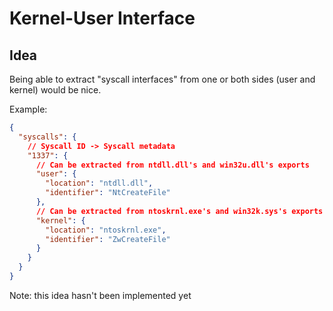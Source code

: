 # Kernel-User Interface

## Idea

Being able to extract "syscall interfaces" from one or both sides (user and
kernel) would be nice.

Example:

```json
{
  "syscalls": {
    // Syscall ID -> Syscall metadata
    "1337": {
      // Can be extracted from ntdll.dll's and win32u.dll's exports
      "user": {
        "location": "ntdll.dll",
        "identifier": "NtCreateFile"
      },
      // Can be extracted from ntoskrnl.exe's and win32k.sys's exports
      "kernel": {
        "location": "ntoskrnl.exe",
        "identifier": "ZwCreateFile"
      }
    }
  }
}
```

Note: this idea hasn't been implemented yet
